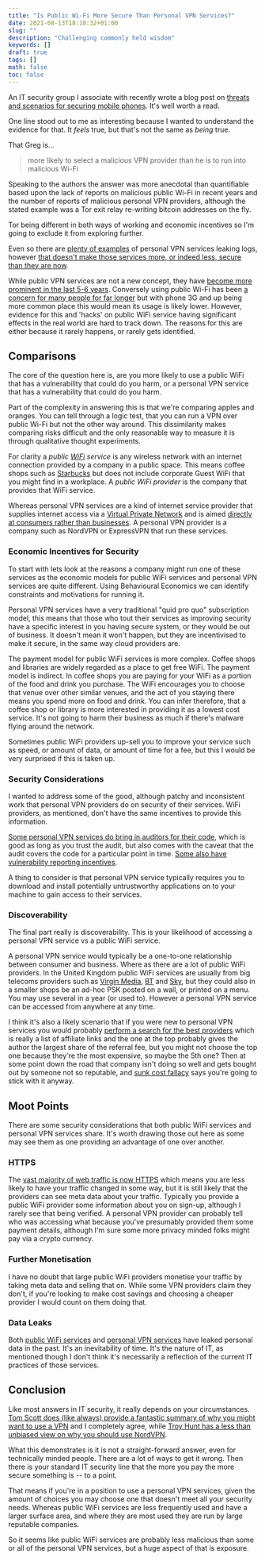 ```yaml
---
title: "Is Public Wi-Fi More Secure Than Personal VPN Services?"
date: 2021-08-13T18:10:32+01:00
slug: ""
description: "Challenging commonly held wisdom"
keywords: []
draft: true
tags: []
math: false
toc: false
---
```



An IT security group I associate with recently wrote a blog post on [threats and scenarios for securing mobile phones](https://joelgsamuel.medium.com/how-to-keep-your-smartphone-safe-from-spying-d7d50fbed817). It's well worth a read.

One line stood out to me as interesting because I wanted to understand the evidence for that. It _feels_ true, but that's not the same as _being_ true.

That Greg is...
<!--alex ignore he-she-->
> more likely to select a malicious VPN provider than he is to run into malicious Wi-Fi

Speaking to the authors the answer was more anecdotal than quantifiable based upon the lack of reports on malicious public Wi-Fi in recent years and the number of reports of malicious personal VPN providers, although the stated example was a Tor exit relay re-writing bitcoin addresses on the fly.

Tor being different in both ways of working and economic incentives so I'm going to exclude it from exploring further.

Even so there are [plenty of examples](https://www.theregister.com/2020/07/17/ufo_vpn_database/) of personal VPN services leaking logs, however [that doesn't make those services more, or indeed less, secure than they are now](https://matt.copperwaite.net/blog/assessing-security-practices-of-3rd-party-projects/).

While public VPN services are not a new concept, they have [become more prominent in the last 5-6 years](https://trends.google.co.uk/trends/explore?date=all&geo=GB&q=%2Fg%2F11gfj_yxtn,%2Fg%2F11hbgq8gct,%2Fg%2F11b7y71slf). Conversely using public Wi-Fi has been [a concern for many people for far longer](https://www.theregister.com/2007/08/02/public_wifi_hack/) but with phone 3G and up being more common place this would mean its usage is  likely lower. However, evidence for this and 'hacks' on public WiFi service having significant effects in the real world are hard to track down. The reasons for this are either because it rarely happens, or rarely gets identified.

## Comparisons

The core of the question here is, are you more likely to use a public WiFi that has a vulnerability that could do you harm, or a personal VPN service that has a vulnerability that could do you harm.

Part of the complexity in answering this is that we're comparing apples and oranges. You can tell through a logic test, that you can run a VPN over public Wi-Fi but not the other way around. This dissimilarity makes comparing risks difficult and the only reasonable way to measure it is through qualitative thought experiments.

For clarity a _public [WiFi](https://en.wikipedia.org/wiki/Wi-Fi) service_ is any wireless network with an internet connection provided by a company in a public space. This means coffee shops such as [Starbucks](https://wifi.starbucks.com/) but does not include corporate Guest WiFi that you might find in a workplace. A _public WiFi provider_ is the company that provides that WiFi service.

Whereas personal VPN services are a kind of internet service provider that supplies internet access via a [Virtual Private Network](https://en.wikipedia.org/wiki/Virtual_private_network) and is aimed [directly at consumers rather than businesses](https://en.wikipedia.org/wiki/Direct-to-consumer). A personal VPN provider is a company such as NordVPN or ExpressVPN that run these services.

### Economic Incentives for Security

To start with lets look at the reasons a company might run one of these services as the economic models for public WiFi services and personal VPN services are quite different. Using Behavioural Economics we can identify constraints and motivations for running it.

Personal VPN services have a very traditional "quid pro quo" subscription model, this means that those who tout their services as improving security have a specific interest in you having secure system, or they would be out of business. It doesn't mean it won't happen, but they are incentivised to make it secure, in the same way cloud providers are.

The payment model for public WiFi services is more complex. Coffee shops and libraries are widely regarded as a place to get free WiFi. The payment model is indirect. In coffee shops you are paying for your WiFi as a portion of the food and drink you purchase. The WiFi encourages you to choose that venue over other similar venues, and the act of you staying there means you spend more on food and drink. You can infer therefore, that a coffee shop or library is more interested in providing it as a lowest cost service. It's not going to harm their business as much if there's malware flying around the network.

Sometimes public WiFi providers up-sell you to improve your service such as speed, or amount of data, or amount of time for a fee, but this I would be very surprised if this is taken up.

### Security Considerations

I wanted to address some of the good, although patchy and inconsistent work that personal VPN providers do on security of their services. WiFi providers, as mentioned, don't have the same incentives to provide this information.

[Some personal VPN services do bring in auditors for their code](https://www.pcmag.com/news/what-does-a-vpn-security-audit-really-prove), which is good as long as you trust the audit, but also comes with the caveat that the audit covers the code for a particular point in time. [Some also have vulnerability reporting incentives](https://hackerone.com/nordsecurity?type=team).

A thing to consider is that personal VPN service typically requires you to download and install potentially untrustworthy applications on to your machine to gain access to their services.

### Discoverability

The final part really is discoverability. This is your likelihood of accessing a personal VPN service vs a public WiFi service.

<!--alex ignore virgin-->
A personal VPN service would typically be a one-to-one relationship between consumer and business. Where as there are a lot of public WiFi providers. In the United Kingdom public WiFi services are usually from big telecoms providers such as [Virgin Media](https://tfl.gov.uk/campaign/station-wifi), [BT](https://www.btwifi.co.uk/) and [Sky](https://www.sky.com/wifi), but they could also in a smaller shops be an ad-hoc PSK posted on a wall, or printed on a menu. You may use several in a year (or used to). However a personal VPN service can be accessed from anywhere at any time.

I think it's also a likely scenario that if you were new to personal VPN services you would probably [perform a search for the best providers](https://www.techradar.com/uk/vpn/best-vpn) which is really a list of affiliate links and the one at the top probably gives the author the largest share of the referral fee, but you might not choose the top one because they're the most expensive, so maybe the 5th one? Then at some point down the road that company isn't doing so well and gets bought out by someone not so reputable, and [sunk cost fallacy](https://en.wikipedia.org/wiki/Escalation_of_commitment) says you're going to stick with it anyway.

## Moot Points

There are some security considerations that both public WiFi services and personal VPN services share. It's worth drawing those out here as some may see them as one providing an advantage of one over another.

### HTTPS

The [vast majority of web traffic is now HTTPS](https://blogs.vmware.com/networkvirtualization/2020/09/network-security-encrypted.html/) which means you are less likely to have your traffic changed in some way, but it is still likely that the providers can see meta data about your traffic. Typically you provide a public WiFi provider some information about you on sign-up, although I rarely see that being verified. A personal VPN provider can probably tell who was accessing what because you've presumably provided them some payment details, although I'm sure some more privacy minded folks might pay via a crypto currency.

### Further Monetisation

I have no doubt that large public WiFi providers monetise your traffic by taking meta data and selling that on. While some VPN providers claim they don't, if you're looking to make cost savings and choosing a cheaper provider I would count on them doing that.

### Data Leaks

Both [public WiFi services](https://www.bbc.co.uk/news/technology-51682280) and [personal VPN services](https://www.teiss.co.uk/free-vpn-apps-leaked-personal-data/) have leaked personal data in the past. It's an inevitability of time. It's the nature of IT, as mentioned though I don't think it's necessarily a reflection of the current IT practices of those services.

## Conclusion

Like most answers in IT security, it really depends on your circumstances. [Tom Scott does (like always) provide a fantastic summary of why you might want to use a VPN](https://youtu.be/WVDQEoe6ZWY) and I completely agree, while [Troy Hunt has a less than unbiased view on why you should use NordVPN](https://www.troyhunt.com/im-partnering-with-nord-as-a-strategic-adviser/).

What this demonstrates is it is not a straight-forward answer, even for technically minded people. There are a lot of ways to get it wrong. Then there is your standard IT security line that the more you pay the more secure something is -- to a point.

That means if you're in a position to use a personal VPN services, given the amount of choices you may choose one that doesn't meet all your security needs. Whereas public WiFi services are less frequently used and have a larger surface area, and where they are most used they are run by large reputable companies.

So it seems like public WiFi services are probably less malicious than some or all of the personal VPN services, but a huge aspect of that is exposure.
